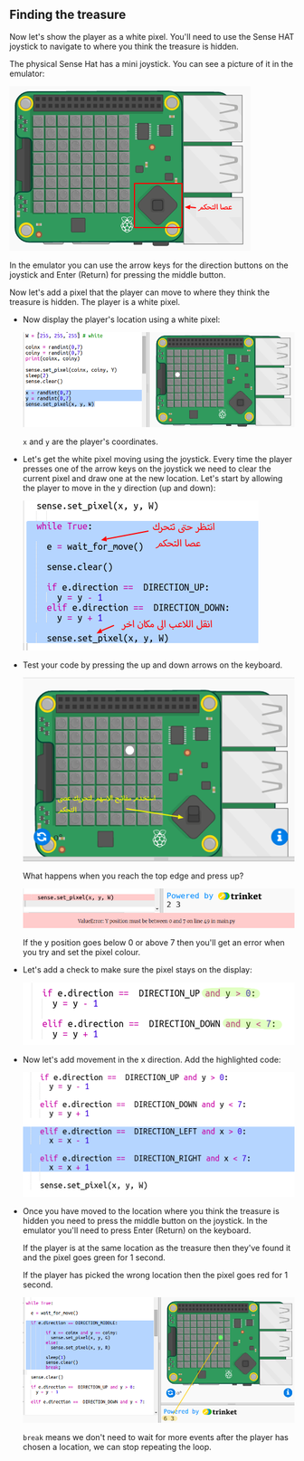 ## Finding the treasure

Now let's show the player as a white pixel. You'll need to use the Sense HAT joystick to navigate to where you think the treasure is hidden.

The physical Sense Hat has a mini joystick. You can see a picture of it in the emulator:

![لقطة شاشة](images/treasure-joystick.png)

In the emulator you can use the arrow keys for the direction buttons on the joystick and Enter (Return) for pressing the middle button.

Now let's add a pixel that the player can move to where they think the treasure is hidden. The player is a white pixel.

+ Now display the player's location using a white pixel:
    
    ![لقطة الشاشة](images/treasure-player.png)
    
    `x` and `y` are the player's coordinates.

+ Let's get the white pixel moving using the joystick. Every time the player presses one of the arrow keys on the joystick we need to clear the current pixel and draw one at the new location. Let's start by allowing the player to move in the y direction (up and down):
    
    ![لقطة الشاشة](images/treasure-move-y.png)

+ Test your code by pressing the up and down arrows on the keyboard.
    
    ![لقطة الشاشة](images/treasure-arrow-keys.png)
    
    What happens when you reach the top edge and press up?
    
    ![لقطة الشاشة](images/treasure-error.png)
    
    If the y position goes below 0 or above 7 then you'll get an error when you try and set the pixel colour.

+ Let's add a check to make sure the pixel stays on the display:
    
    ![لقطة الشاشة](images/treasure-move-check.png)

+ Now let's add movement in the x direction. Add the highlighted code:
    
    ![لقطة الشاشة](images/treasure-move.png)

+ Once you have moved to the location where you think the treasure is hidden you need to press the middle button on the joystick. In the emulator you'll need to press Enter (Return) on the keyboard.
    
    If the player is at the same location as the treasure then they've found it and the pixel goes green for 1 second.
    
    If the player has picked the wrong location then the pixel goes red for 1 second.
    
    ![لقطة الشاشة](images/treasure-check.png)
    
    `break` means we don't need to wait for more events after the player has chosen a location, we can stop repeating the loop.